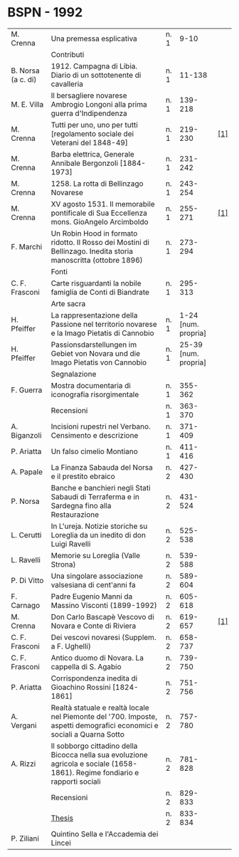 # BSPN - 1992

<table>
    <tr>
        <td>M. Crenna</td>
        <td>Una premessa esplicativa</td>
        <td>n. 1</td>
        <td>9-10</td>
        <td></td>
    </tr>
    <tr>
        <td></td>
        <td>Contributi</td>
        <td></td>
        <td></td>
        <td></td>
    </tr>
    <tr>
        <td>B. Norsa (a c. di)</td>
        <td>1912. Campagna di Libia. Diario di un sottotenente di cavalleria</td>
        <td>n. 1</td>
        <td>11-138</td>
        <td></td>
    </tr>
    <tr>
        <td>M. E. Villa</td>
        <td>Il bersagliere novarese Ambrogio Longoni alla prima guerra d'Indipendenza</td>
        <td>n. 1</td>
        <td>139-218</td>
        <td></td>
    </tr>
    <tr>
        <td>M. Crenna</td>
        <td>Tutti per uno, uno per tutti [regolamento sociale dei Veterani del 1848-49]</td>
        <td>n. 1</td>
        <td>219-230</td>
        <td><a href="https://en.calameo.com/read/004733128dc3966297fa3">[1]</a></td>
    </tr>
    <tr>
        <td>M. Crenna</td>
        <td>Barba elettrica, Generale Annibale Bergonzoli [1884-1973]</td>
        <td>n. 1</td>
        <td>231-242</td>
        <td></td>
    </tr>
    <tr>
        <td>M. Crenna</td>
        <td>1258. La rotta di Bellinzago Novarese</td>
        <td>n. 1</td>
        <td>243-254</td>
        <td></td>
    </tr>
    <tr>
        <td>M. Crenna</td>
        <td>XV agosto 1531. Il memorabile pontificale di Sua Eccellenza mons. GioAngelo Arcimboldo</td>
        <td>n. 1</td>
        <td>255-271</td>
        <td><a href="https://en.calameo.com/read/004733128a0e61db7ad36">[1]</a></td>
    </tr>
    <tr>
        <td>F. Marchi</td>
        <td>Un Robin Hood in formato ridotto. Il Rosso dei Mostini di Bellinzago. Inedita storia manoscritta (ottobre
            1896)
        </td>
        <td>n. 1</td>
        <td>273-294</td>
        <td></td>
    </tr>
    <tr>
        <td></td>
        <td>Fonti</td>
        <td></td>
        <td></td>
        <td></td>
    </tr>
    <tr>
        <td>C. F. Frasconi</td>
        <td>Carte risguardanti la nobile famiglia de Conti di Biandrate</td>
        <td>n. 1</td>
        <td>295-313</td>
        <td></td>
    </tr>
    <tr>
        <td></td>
        <td>Arte sacra</td>
        <td></td>
        <td></td>
        <td></td>
    </tr>
    <tr>
        <td>H. Pfeiffer</td>
        <td>La rappresentazione della Passione nel territorio novarese e la Imago Pietatis di Cannobio</td>
        <td>n. 1</td>
        <td>1-24 [num. propria]</td>
        <td></td>
    </tr>
    <tr>
        <td>H. Pfeiffer</td>
        <td>Passionsdarstellungen im Gebiet von Novara und die Imago Pietatis von Cannobio</td>
        <td>n. 1</td>
        <td>25-39 [num. propria]</td>
        <td></td>
    </tr>
    <tr>
        <td></td>
        <td>Segnalazione</td>
        <td></td>
        <td></td>
        <td></td>
    </tr>
    <tr>
        <td>F. Guerra</td>
        <td>Mostra documentaria di iconografia risorgimentale</td>
        <td>n. 1</td>
        <td>355-362</td>
        <td></td>
    </tr>
    <tr>
        <td></td>
        <td>Recensioni</td>
        <td>n. 1</td>
        <td>363-370</td>
        <td></td>
    </tr>
    <tr>
        <td>A. Biganzoli</td>
        <td>Incisioni rupestri nel Verbano. Censimento e descrizione</td>
        <td>n. 1</td>
        <td>371-409</td>
        <td></td>
    </tr>
    <tr>
        <td>P. Ariatta</td>
        <td>Un falso cimelio Montiano</td>
        <td>n. 1</td>
        <td>411-416</td>
        <td></td>
    </tr>
    <tr>
        <td>A. Papale</td>
        <td>La Finanza Sabauda del Norsa e il prestito ebraico</td>
        <td>n. 2</td>
        <td>427-430</td>
        <td></td>
    </tr>
    <tr>
        <td>P. Norsa</td>
        <td>Banche e banchieri negli Stati Sabaudi di Terraferma e in Sardegna fino alla Restaurazione</td>
        <td>n. 2</td>
        <td>431-524</td>
        <td></td>
    </tr>
    <tr>
        <td>L. Cerutti</td>
        <td>In L'ureja. Notizie storiche su Loreglia da un inedito di don Luigi Ravelli</td>
        <td>n. 2</td>
        <td>525-538</td>
        <td></td>
    </tr>
    <tr>
        <td>L. Ravelli</td>
        <td>Memorie su Loreglia (Valle Strona)</td>
        <td>n. 2</td>
        <td>539-588</td>
        <td></td>
    </tr>
    <tr>
        <td>P. Di Vitto</td>
        <td>Una singolare associazione valsesiana di cent'anni fa</td>
        <td>n. 2</td>
        <td>589-604</td>
        <td></td>
    </tr>
    <tr>
        <td>F. Carnago</td>
        <td>Padre Eugenio Manni da Massino Visconti (1899-1992)</td>
        <td>n. 2</td>
        <td>605-618</td>
        <td></td>
    </tr>
    <tr>
        <td>M. Crenna</td>
        <td>Don Carlo Bascapè Vescovo di Novara e Conte di Riviera</td>
        <td>n. 2</td>
        <td>619-657</td>
        <td><a href="https://en.calameo.com/read/004733128fd67113271d5">[1]</a></td>
    </tr>
    <tr>
        <td>C. F. Frasconi</td>
        <td>Dei vescovi novaresi (Supplem. a F. Ughelli)</td>
        <td>n. 2</td>
        <td>658-737</td>
        <td></td>
    </tr>
    <tr>
        <td>C. F. Frasconi</td>
        <td>Antico duomo di Novara. La cappella di S. Agabio</td>
        <td>n. 2</td>
        <td>739-750</td>
        <td></td>
    </tr>
    <tr>
        <td>P. Ariatta</td>
        <td>Corrispondenza inedita di Gioachino Rossini [1824-1861]</td>
        <td>n. 2</td>
        <td>751-756</td>
        <td></td>
    </tr>
    <tr>
        <td>A. Vergani</td>
        <td>Realtà statuale e realtà locale nel Piemonte del '700. Imposte, aspetti demografici economici
            e sociali a Quarna Sotto
        </td>
        <td>n. 2</td>
        <td>757-780</td>
        <td></td>
    </tr>
    <tr>
        <td>A. Rizzi</td>
        <td>Il sobborgo cittadino della Bicocca nella sua evoluzione agricola e sociale (1658-1861). Regime fondiario e
            rapporti sociali
        </td>
        <td>n. 2</td>
        <td>781-828</td>
        <td></td>
    </tr>
    <tr>
        <td></td>
        <td>Recensioni</td>
        <td>n. 2</td>
        <td>829-833</td>
        <td></td>
    </tr>
    <tr>
        <td></td>
        <td><a href="http://www.ssno.it/BSPNo/bspn_thesis.html#1992">Thesis</a></td>
        <td>n. 2</td>
        <td>833-834</td>
        <td></td>
    </tr>
    <tr>
        <td>P. Ziliani</td>
        <td>Quintino Sella e l'Accademia dei Lincei</td>
        <td></td>
        <td></td>
        <td></td>
    </tr>
</table>